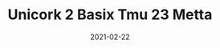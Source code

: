 ---
tags: 
  - "To Market"
  - "Cork Flooring"
title: "Unicork 2 Basix Tmu 23 Metta"
designer: "To Market"
image_primary: "img/METTA_DSC_3299.jpg"
href: "https://www.tomkt.com/unicork-2-swatches"
description: "11.82%22%20x%2023.63%22%20TILES"
category: "cork-flooring"
subtitle: ""
manufacturer: "ToMarket"
slug: "/manufacturers/tomarket/cork-flooring/to-market-unicork-2-basix-tmu-23-metta"
date: "2021-02-22"
---